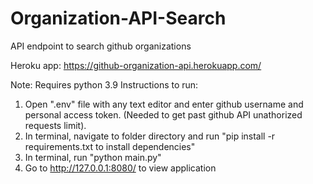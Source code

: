 # Organization-API-Search
API endpoint to search github organizations

Heroku app: https://github-organization-api.herokuapp.com/

Note: Requires python 3.9
Instructions to run:
1. Open ".env" file with any text editor and enter github username and personal access token. (Needed to get past github API unathorized requests limit).
2. In terminal, navigate to folder directory and run "pip install -r requirements.txt to install dependencies"
3. In terminal, run "python main.py"
4. Go to http://127.0.0.1:8080/ to view application
